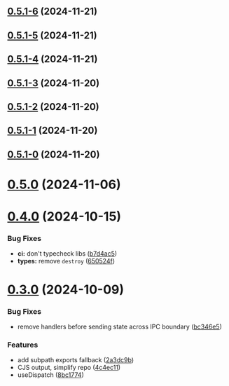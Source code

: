 ## [0.5.1-6](https://github.com/goosewobbler/zutron/compare/v0.5.1-5...v0.5.1-6) (2024-11-21)



## [0.5.1-5](https://github.com/goosewobbler/zutron/compare/v0.5.1-4...v0.5.1-5) (2024-11-21)



## [0.5.1-4](https://github.com/goosewobbler/zutron/compare/v0.5.1-3...v0.5.1-4) (2024-11-21)



## [0.5.1-3](https://github.com/goosewobbler/zutron/compare/v0.5.1-2...v0.5.1-3) (2024-11-20)



## [0.5.1-2](https://github.com/goosewobbler/zutron/compare/v0.5.1-1...v0.5.1-2) (2024-11-20)



## [0.5.1-1](https://github.com/goosewobbler/zutron/compare/v0.5.1-0...v0.5.1-1) (2024-11-20)



## [0.5.1-0](https://github.com/goosewobbler/zutron/compare/v0.5.0...v0.5.1-0) (2024-11-20)



# [0.5.0](https://github.com/goosewobbler/zutron/compare/v0.4.0...v0.5.0) (2024-11-06)



# [0.4.0](https://github.com/goosewobbler/zutron/compare/v0.3.0...v0.4.0) (2024-10-15)


### Bug Fixes

* **ci:** don't typecheck libs ([b7d4ac5](https://github.com/goosewobbler/zutron/commit/b7d4ac5ec7f61bee0e158f07a122c8c04da2b148))
* **types:** remove `destroy` ([650524f](https://github.com/goosewobbler/zutron/commit/650524f34d38d3207f8c9741c1d692774bbdc1cd))



# [0.3.0](https://github.com/goosewobbler/zutron/compare/4c4ec1133ccd265b7c0feeb3872f5a031cc857f7...v0.3.0) (2024-10-09)


### Bug Fixes

* remove handlers before sending state across IPC boundary ([bc346e5](https://github.com/goosewobbler/zutron/commit/bc346e58f6238833e25e6c0df3b08f04bf1f961f))


### Features

* add subpath exports fallback ([2a3dc9b](https://github.com/goosewobbler/zutron/commit/2a3dc9be72e4fb3adb5a6a178c01f53c49bc0cd9))
* CJS output, simplify repo ([4c4ec11](https://github.com/goosewobbler/zutron/commit/4c4ec1133ccd265b7c0feeb3872f5a031cc857f7))
* useDispatch ([8bc1774](https://github.com/goosewobbler/zutron/commit/8bc17741e931f9d0bc4f3f11bd0b95267a097cf9))




